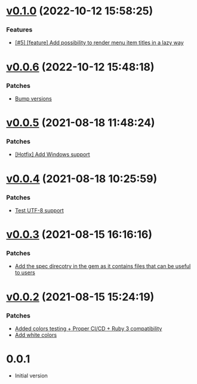 # [v0.1.0](https://github.com/Muriel-Salvan/curses_menu/compare/v0.0.6...v0.1.0) (2022-10-12 15:58:25)

### Features

* [[#5] [feature] Add possibility to render menu item titles in a lazy way](https://github.com/Muriel-Salvan/curses_menu/commit/6997c846f800d37441ea40bce109345e725ff12c)

# [v0.0.6](https://github.com/Muriel-Salvan/curses_menu/compare/v0.0.5...v0.0.6) (2022-10-12 15:48:18)

### Patches

* [Bump versions](https://github.com/Muriel-Salvan/curses_menu/commit/ec272ce612c45a127f90613f3133e0186eab8e22)

# [v0.0.5](https://github.com/Muriel-Salvan/curses_menu/compare/v0.0.4...v0.0.5) (2021-08-18 11:48:24)

### Patches

* [[Hotfix] Add Windows support](https://github.com/Muriel-Salvan/curses_menu/commit/b47b51a79988363c0e292987fe4a97dd6f05c6d8)

# [v0.0.4](https://github.com/Muriel-Salvan/curses_menu/compare/v0.0.3...v0.0.4) (2021-08-18 10:25:59)

### Patches

* [Test UTF-8 support](https://github.com/Muriel-Salvan/curses_menu/commit/f94129db540d41f17f0ed46563461601f140029f)

# [v0.0.3](https://github.com/Muriel-Salvan/curses_menu/compare/v0.0.2...v0.0.3) (2021-08-15 16:16:16)

### Patches

* [Add the spec direcotry in the gem as it contains files that can be useful to users](https://github.com/Muriel-Salvan/curses_menu/commit/aeb73ea4507029be97dba2d8243fa3e33ac151ba)

# [v0.0.2](https://github.com/Muriel-Salvan/curses_menu/compare/v0.0.1...v0.0.2) (2021-08-15 15:24:19)

### Patches

* [Added colors testing + Proper CI/CD + Ruby 3 compatibility](https://github.com/Muriel-Salvan/curses_menu/commit/035b19fc27a61c9d10c6b5517993dd0f54537eec)
* [Add white colors](https://github.com/Muriel-Salvan/curses_menu/commit/5adf552c01f7a254621e53ecd45e04e9c2358bb8)

# 0.0.1

* Initial version

